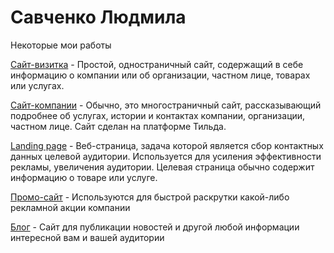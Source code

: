 # Савченко Людмила
Некоторые мои работы

[Сайт-визитка](https://lyudmila-hairstyle.000webhostapp.com/ "") - Простой, одностраничный сайт, содержащий в себе информацию о компании или об организации, частном лице, товарах или услугах.

[Сайт-компании](http://upgradekrsk.tilda.ws/ "") - Обычно, это многостраничный сайт, рассказывающий подробнее об услугах, истории и контактах компании, организации, частном лице.
Сайт сделан на платформе Тильда.

[Landing page](https://ludmila560.github.io/Пробник%201/ "") - Веб-страница, задача которой является сбор контактных данных целевой аудитории. Используется для усиления 
эффективности рекламы, увеличения аудитории. Целевая страница обычно содержит информацию о товаре или услуге.

[Промо-сайт](https://ludmila560.github.io/Пробник%201/ "") - Используются для быстрой раскрутки какой-либо рекламной акции компании

[Блог](https://ludmila560.github.io/Пробник%201/ "") - Сайт для публикации новостей и другой любой информации интересной вам и вашей аудитории
